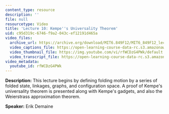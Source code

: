 ```yaml
---
content_type: resource
description: ''
file: null
resourcetype: Video
title: 'Lecture 10: Kempe''s Universality Theorem'
uid: c95d319c-6746-f9a2-043c-ef12191d465a
video_files:
  archive_url: https://archive.org/download/MIT6.849F12/MIT6_849F12_lec10_300k.mp4
  video_captions_file: https://open-learning-course-data-rc.s3.amazonaws.com/6-849-geometric-folding-algorithms-linkages-origami-polyhedra-fall-2012/7eee8ca1932c512fb715238f8bf553cd_rfWCDzG4PWk.vtt
  video_thumbnail_file: https://img.youtube.com/vi/rfWCDzG4PWk/default.jpg
  video_transcript_file: https://open-learning-course-data-rc.s3.amazonaws.com/6-849-geometric-folding-algorithms-linkages-origami-polyhedra-fall-2012/dc83ad9b4020b460d8eb51cdb1116a42_rfWCDzG4PWk.pdf
video_metadata:
  youtube_id: rfWCDzG4PWk
---
```


**Description:** This lecture begins by defining folding motion by a series of folded state, linkages, graphs, and configuration space. A proof of Kempe's universality theorem is presented along with Kempe's gadgets, and also the Weierstrass approximation theorem.

**Speaker:** Erik Demaine